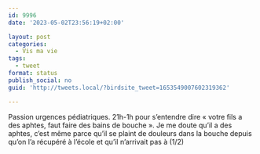 ```yaml
---
id: 9996
date: '2023-05-02T23:56:19+02:00'

layout: post
categories:
  - Vis ma vie
tags:
  - tweet
format: status
publish_social: no
guid: 'http://tweets.local/?birdsite_tweet=1653549007602319362'

---
```


Passion urgences pédiatriques. 21h-1h pour s’entendre dire « votre fils a des aphtes, faut faire des bains de bouche ». Je me doute qu’il a des aphtes, c’est même parce qu’il se plaint de douleurs dans la bouche depuis qu’on l’a récupéré à l’école et qu’il n’arrivait pas à (1/2)